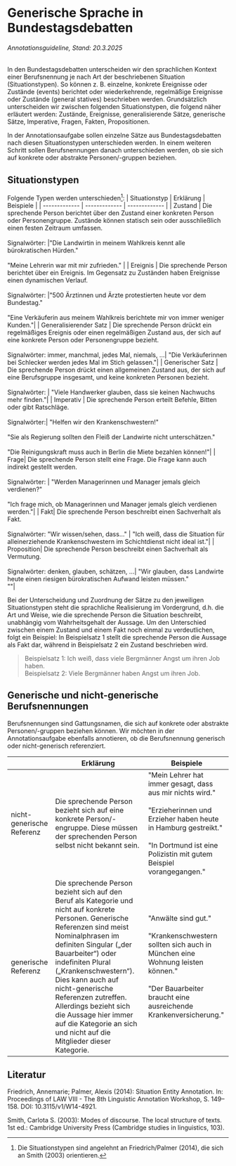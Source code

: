 # Generische Sprache in Bundestagsdebatten
###### Annotationsguideline, Stand: 20.3.2025

In den Bundestagsdebatten unterscheiden wir den sprachlichen Kontext einer Berufsnennung je nach Art der beschriebenen Situation (Situationstypen). 
So können z. B. einzelne, konkrete Ereignisse oder Zustände (events) berichtet oder wiederkehrende, regelmäßige Ereignisse oder Zustände (general statives) beschrieben werden. 
Grundsätzlich unterscheiden wir zwischen folgenden Situationstypen, die folgend näher erläutert werden: Zustände, Ereignisse, generalisierende Sätze, generische Sätze, Imperative, Fragen, Fakten, Propositionen.

In der Annotationsaufgabe sollen einzelne Sätze aus Bundestagsdebatten nach diesen Situationstypen unterschieden werden. 
In einem weiteren Schritt sollen Berufsnennungen danach unterschieden werden, ob sie sich auf konkrete oder abstrakte Personen/-gruppen beziehen.

## Situationstypen
Folgende Typen werden unterschieden[^1]:
| Situationstyp  | Erklärung | Beispiele |
| ------------- | ------------- | ------------- |
| Zustand | Die sprechende Person berichtet über den Zustand einer konkreten Person oder Personengruppe. Zustände können statisch sein oder ausschließlich einen festen Zeitraum umfassen.<br><br>Signalwörter: |"Die Landwirtin in meinem Wahlkreis kennt alle bürokratischen Hürden."<br><br>"Meine Lehrerin war mit mir zufrieden." |
| Ereignis | Die sprechende Person berichtet über ein Ereignis. Im Gegensatz zu Zuständen haben Ereignisse einen dynamischen Verlauf.<br><br>Signalwörter: |"500 Ärztinnen und Ärzte protestierten heute vor dem Bundestag."<br><br>"Eine Verkäuferin aus meinem Wahlkreis berichtete mir von immer weniger Kunden."|
| Generalisierender Satz | Die sprechende Person drückt ein regelmäßiges Ereignis oder einen regelmäßigen Zustand aus, der sich auf eine konkrete Person oder Personengruppe bezieht.<br><br>Signalwörter: immer, manchmal, jedes Mal, niemals, ...| "Die Verkäuferinnen bei Schlecker werden jedes Mal im Stich gelassen."|
| Generischer Satz | Die sprechende Person drückt einen allgemeinen Zustand aus, der sich auf eine Berufsgruppe insgesamt, und keine konkreten Personen bezieht.<br><br>Signalwörter: | "Viele Handwerker glauben, dass sie keinen Nachwuchs mehr finden."|
| Imperativ | Die sprechende Person erteilt Befehle, Bitten oder gibt Ratschläge.<br><br>Signalwörter:| "Helfen wir den Krankenschwestern!"<br><br>"Sie als Regierung sollten den Fleiß der Landwirte nicht unterschätzen."<br><br>"Die Reinigungskraft muss auch in Berlin die Miete bezahlen können!"|
| Frage| Die sprechende Person stellt eine Frage. Die Frage kann auch indirekt gestellt werden.<br><br>Signalwörter: | "Werden Managerinnen und Manager jemals gleich verdienen?"<br><br>"Ich frage mich, ob Managerinnen und Manager jemals gleich verdienen werden."|
| Fakt| Die sprechende Person beschreibt einen Sachverhalt als Fakt.<br><br>Signalwörter: "Wir wissen/sehen, dass..." | "Ich weiß, dass die Situation für alleinerziehende Krankenschwestern im Schichtdienst nicht ideal ist."|
| Proposition| Die sprechende Person beschreibt einen Sachverhalt als Vermutung.<br><br>Signalwörter: denken, glauben, schätzen, …| "Wir glauben, dass Landwirte heute einen riesigen bürokratischen Aufwand leisten müssen."<br> ""|

Bei der Unterscheidung und Zuordnung der Sätze zu den jeweiligen Situationstypen steht die sprachliche Realisierung im Vordergrund, d.h. die Art und Weise, wie die sprechende Person die Situation beschreibt, unabhängig vom Wahrheitsgehalt der Aussage. Um den Unterschied zwischen einem Zustand und einem Fakt noch einmal zu verdeutlichen, folgt ein Beispiel: In Beispielsatz 1 stellt die sprechende Person die Aussage als Fakt dar, während in Beispielsatz 2 ein Zustand beschrieben wird.
>Beispielsatz 1: Ich weiß, dass viele Bergmänner Angst um ihren Job haben.<br>
>Beispielsatz 2: Viele Bergmänner haben Angst um ihren Job.

## Generische und nicht-generische Berufsnennungen
Berufsnennungen sind Gattungsnamen, die sich auf konkrete oder abstrakte Personen/-gruppen beziehen können. 
Wir möchten in der Annotationsaufgabe ebenfalls annotieren, ob die Berufsnennung generisch oder nicht-generisch referenziert.

|   | Erklärung | Beispiele |
| ------------- | ------------- | ------------- |
| nicht-generische Referenz | Die sprechende Person bezieht sich auf eine konkrete Person/-engruppe. Diese müssen der sprechenden Person selbst nicht bekannt sein. | "Mein Lehrer hat immer gesagt, dass aus mir nichts wird."<br><br>"Erzieherinnen und Erzieher haben heute in Hamburg gestreikt."<br><br>"In Dortmund ist eine Polizistin mit gutem Beispiel vorangegangen."|
| generische Referenz | Die sprechende Person bezieht sich auf den Beruf als Kategorie und nicht auf konkrete Personen. Generische Referenzen sind meist Nominalphrasen im definiten Singular („der Bauarbeiter“) oder indefiniten Plural („Krankenschwestern“). Dies kann auch auf nicht-generische Referenzen zutreffen. Allerdings bezieht sich die Aussage hier immer auf die Kategorie an sich und nicht auf die Mitglieder dieser Kategorie.|"Anwälte sind gut."<br><br>"Krankenschwestern sollten sich auch in München eine Wohnung leisten können."<br><br>"Der Bauarbeiter braucht eine ausreichende Krankenversicherung."|

## Literatur
Friedrich, Annemarie; Palmer, Alexis (2014): Situation Entity Annotation. In: Proceedings of LAW VIII - The 8th Linguistic Annotation Workshop, S. 149–158. DOI: 10.3115/v1/W14-4921.

Smith, Carlota S. (2003): Modes of discourse. The local structure of texts. 1st ed.: Cambridge University Press (Cambridge studies in linguistics, 103). 

[^1]: Die Situationstypen sind angelehnt an Friedrich/Palmer (2014), die sich an Smith (2003) orientieren.
